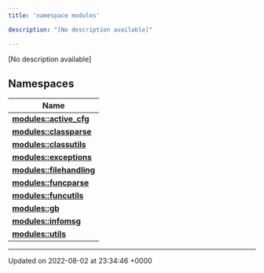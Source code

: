 ```yaml
---
title: 'namespace modules'

description: "[No description available]"

---
```







[No description available]

## Namespaces

| Name           |
| -------------- |
| **[modules::active_cfg](/documentation/code/colliderbit_development/namespaces/namespacemodules_1_1active__cfg/)**  |
| **[modules::classparse](/documentation/code/colliderbit_development/namespaces/namespacemodules_1_1classparse/)**  |
| **[modules::classutils](/documentation/code/colliderbit_development/namespaces/namespacemodules_1_1classutils/)**  |
| **[modules::exceptions](/documentation/code/colliderbit_development/namespaces/namespacemodules_1_1exceptions/)**  |
| **[modules::filehandling](/documentation/code/colliderbit_development/namespaces/namespacemodules_1_1filehandling/)**  |
| **[modules::funcparse](/documentation/code/colliderbit_development/namespaces/namespacemodules_1_1funcparse/)**  |
| **[modules::funcutils](/documentation/code/colliderbit_development/namespaces/namespacemodules_1_1funcutils/)**  |
| **[modules::gb](/documentation/code/colliderbit_development/namespaces/namespacemodules_1_1gb/)**  |
| **[modules::infomsg](/documentation/code/colliderbit_development/namespaces/namespacemodules_1_1infomsg/)**  |
| **[modules::utils](/documentation/code/colliderbit_development/namespaces/namespacemodules_1_1utils/)**  |






-------------------------------

Updated on 2022-08-02 at 23:34:46 +0000